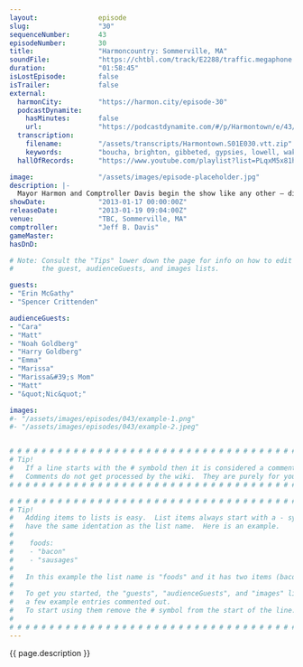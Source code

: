 ```yaml
---
layout:               episode
slug:                 "30"
sequenceNumber:       43
episodeNumber:        30
title:                "Harmoncountry: Sommerville, MA"
soundFile:            "https://chtbl.com/track/E2288/traffic.megaphone.fm/STA2988867057.mp3?updated=1554329784"
duration:             "01:58:45"
isLostEpisode:        false
isTrailer:            false
external:
  harmonCity:         "https://harmon.city/episode-30"
  podcastDynamite:
    hasMinutes:       false
    url:              "https://podcastdynamite.com/#/p/Harmontown/e/43/30"
  transcription:
    filename:         "/assets/transcripts/Harmontown.S01E030.vtt.zip"
    keywords:         "boucha, brighton, gibbeted, gypsies, lowell, waka, walford, imps, mitzi, kara, jingling, rejoinder, somerville's, summerville, somerville, boucher, dupa, providence, sovereign, toothbrushes, d's, non-profit, self-defense, clint, inn"
  hallOfRecords:      "https://www.youtube.com/playlist?list=PLqxM5x81hNOaXxtFgBlHURu39fBmy6X9p"

image:                "/assets/images/episode-placeholder.jpg"
description: |-
  Mayor Harmon and Comptroller Davis begin the show like any other – discussing the city's auto theft statistics. What comes next is 80+ minutes of insanity, featuring Adam Goldberg's brothers, Erin and Dan's sex life and much, much, sooooo much more.
showDate:             "2013-01-17 00:00:00Z"
releaseDate:          "2013-01-19 09:04:00Z"
venue:                "TBC, Sommerville, MA"
comptroller:          "Jeff B. Davis"
gameMaster:           
hasDnD:               

# Note: Consult the "Tips" lower down the page for info on how to edit
#       the guest, audienceGuests, and images lists.

guests:
- "Erin McGathy"
- "Spencer Crittenden"

audienceGuests:
- "Cara"
- "Matt"
- "Noah Goldberg"
- "Harry Goldberg"
- "Emma"
- "Marissa"
- "Marissa&#39;s Mom"
- "Matt"
- "&quot;Nic&quot;"

images:
#- "/assets/images/episodes/043/example-1.png"
#- "/assets/images/episodes/043/example-2.jpeg"


# # # # # # # # # # # # # # # # # # # # # # # # # # # # # # # # # # # # # # # # # # # # #
# Tip!
#   If a line starts with the # symbold then it is considered a comment.
#   Comments do not get processed by the wiki.  They are purely for your information.
# # # # # # # # # # # # # # # # # # # # # # # # # # # # # # # # # # # # # # # # # # # # #

# # # # # # # # # # # # # # # # # # # # # # # # # # # # # # # # # # # # # # # # # # # # #
# Tip!
#   Adding items to lists is easy.  List items always start with a - symbol and have
#   have the same identation as the list name.  Here is an example.
#
#    foods:
#    - "bacon"
#    - "sausages"
#
#   In this example the list name is "foods" and it has two items (bacon, and sausages).
#
#   To get you started, the "guests", "audienceGuests", and "images" lists below have
#   a few example entries commented out.
#   To start using them remove the # symbol from the start of the line.
#
# # # # # # # # # # # # # # # # # # # # # # # # # # # # # # # # # # # # # # # # # # # # #
---
```


<!-- The episode description will be rendered here -->
{{ page.description }}

<!-- Add your content BELOW here -->
<!-- vvvvvvvvvvvvvvvvvvvvvvvvvvv -->




<!-- ^^^^^^^^^^^^^^^^^^^^^^^^^^^ -->
<!-- Add your content ABOVE here -->

<!-- The episode gallery will be rendered here -->